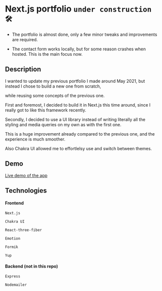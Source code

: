 # **Next.js portfolio** `under construction 🛠`

- The portfolio is almost done, only a few minor tweaks and improvements are required.

- The contact form works locally, but for some reason crashes when hosted. This is the main focus now.

## Description

I wanted to update my previous portfolio I made around May 2021, but instead I chose to build a new one from scratch,

while reusing some concepts of the previous one.

First and foremost, I decided to build it in Next.js this time around, since I really got to like this framework recently.

Secondly, I decided to use a UI library instead of writing literally all the styling and media queries on my own as with the first one.

This is a huge improvement already compared to the previous one, and the experience is much smoother.

Also Chakra UI allowed me to effortlelsy use and switch between themes.

## Demo

[Live demo of the app](https://pbyszek.com)

## Technologies

#### Frontend

    Next.js

    Chakra UI

    React-three-fiber

    Emotion

    Formik

    Yup

#### Backend (not in this repo)

    Express

    Nodemailer
